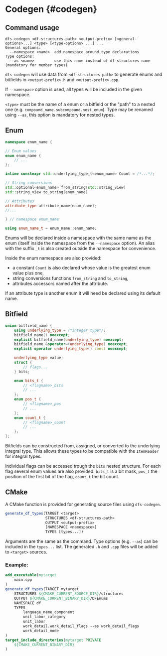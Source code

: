 # Codegen {#codegen}

## Command usage

```
dfs-codegen <df-structures-path> <output-prefix> [<general-options>...] <type> [<type-options> ...] ...
General options:
  --namespace <name>  add namespace around type declarations
Type options:
  --as <name>         use this name instead of df-structures name (mandatory for member types)
```

`dfs-codegen` will use data from `<df-structures-path>` to generate enums and bitfields in `<output-prefix>.h` and `<output-prefix>.cpp`.

If `--namespace` option is used, all types will be included in the given namespace.

`<type>` must be the name of a enum or a bitfield or the "path" to a nested one (e.g. `compound_name.subcompound.nest_enum`). Type may be renamed using `--as`, this option is mandatory for nested types.

## Enum

```c++
namespace enum_name {

// Enum values
enum enum_name {
    // ...
};

inline constexpr std::underlying_type_t<enum_name> Count = /*...*/;

// String conversions
std::optional<enum_name> from_string(std::string_view)
std::string_view to_string(enum_name)

// Attributes
attribute_type attribute_name(enum_name);
//...

} // namespace enum_name

using enum_name_t = enum_name::enum_name;
```

Enums will be declared inside a namespace with the same name as the enum (itself inside the namespace from the `--namespace` option). An alias with the suffix `_t` is also created outside the namespace for convenience.

Inside the enum namespace are also provided:
 - a constant `Count` is also declared whose value is the greatest enum value plus one,
 - string conversions functions `from_string` and `to_string`,
 - attributes accessors named after the attribute.

If an attribute type is another enum it will need be declared using its default name.

## Bitfield

```c++
union bitfield_name {
    using underlying_type = /*integer type*/;
    bitfield_name() noexcept;
    explicit bitfield_name(underlying_type) noexcept;
    bitfield_name &operator=(underlying_type) noexcept;
    explicit operator underlying_type() const noexcept;

    underlying_type value;
    struct {
        // flags...
    } bits;

    enum bits_t {
        // <flagname>_bits
        // ...
    };
    enum pos_t {
        // <flagname>_pos
        // ...
    };
    enum count_t {
        // <flagname>_count
        // ...
    };
};
```

Bitfields can be constructed from, assigned, or converted to the underlying integral type. This allows these types to be compatible with the `ItemReader` for integral types.

Individual flags can be accessed trough the `bits` nested structure. For each flag several enum values are also provided: `bits_t` is a bit mask, `pos_t` the position of the first bit of the flag, `count_t` the bit count.

## CMake

A CMake function is provided for generating source files using `dfs-codegen`.

```cmake
generate_df_types(TARGET <target>
                  STRUCTURES <df-structures-path>
                  OUTPUT <output-prefix>
                  [NAMESPACE <namespace>]
                  TYPES [types...])
```

Arguments are the same as the command. Type options (e.g. `--as`) can be included in the `types...` list. The generated `.h` and `.cpp` files will be added to `<target>` sources.

### Example:

```cmake
add_executable(mytarget
    main.cpp
)
generate_df_types(TARGET mytarget
	STRUCTURES ${CMAKE_CURRENT_SOURCE_DIR}/structures
	OUTPUT ${CMAKE_CURRENT_BINARY_DIR}/DFEnums
	NAMESPACE df
	TYPES
		language_name_component
		unit_labor_category
		unit_labor
		work_detail.work_detail_flags --as work_detail_flags
        work_detail_mode
)
target_include_directories(mytarget PRIVATE
	${CMAKE_CURRENT_BINARY_DIR}
)
```

